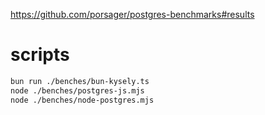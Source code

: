 https://github.com/porsager/postgres-benchmarks#results

# scripts

```bash
bun run ./benches/bun-kysely.ts
node ./benches/postgres-js.mjs
node ./benches/node-postgres.mjs
```
